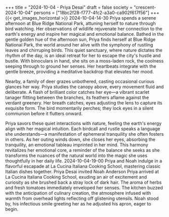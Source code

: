 +++
title = "2024-10-04 - Priya Desai"
draft = false
society = "crescent-2024-10-04"
persons = ["18bc2f28-f777-4fc2-a3a0-ca902f617f56"]
+++
{{< get_images_horizontal >}}
2024-10-04-14-30
Priya spends a serene afternoon at Blue Ridge National Park, attuning herself to nature through bird watching. Her observations of wildlife rejuvenate her connection to the earth's energy and inspire her magical and emotional balance.
Bathed in the gentle golden hue of the afternoon sun, Priya finds herself at Blue Ridge National Park, the world around her alive with the symphony of rustling leaves and chirruping birds. This quiet sanctuary, where nature dictates the rhythm of the day, is an ideal retreat for her to escape the city's hustle and bustle. With binoculars in hand, she sits on a moss-laden rock, the coolness seeping through to ground her senses. Her heartbeats integrate with the gentle breeze, providing a meditative backdrop that elevates her mood.

Nearby, a family of deer grazes unbothered, casting occasional curious glances her way. Priya studies the canopy above, every movement fluid and deliberate. A flash of brilliant color catches her eye—a vibrant scarlet tanager flitting between the branches, its feathers aflame against the verdant greenery. Her breath catches, eyes adjusting the lens to capture its exquisite form. The bird momentarily perches; they lock eyes in a silent communion before it flutters onward. 

Priya savors these quiet interactions with nature, feeling the earth's energy align with her magical intuition. Each birdcall and rustle speaks a language she understands—a manifestation of ephemeral tranquility she often fosters in others. As her outing winds down, she closes her eyes, absorbing the tranquility, an emotional tableau imprinted in her mind. This harmony revitalizes her emotional core, a reminder of the balance she seeks as she transforms the nuances of the natural world into the magic she uses thoughtfully in her daily life.
2024-10-04-19-00
Priya and Noah indulge in a flavorful escapade at La Cucina Italiana Cooking School, mastering classic Italian dishes together.
Priya Desai invited Noah Anderson
Priya arrived at La Cucina Italiana Cooking School, exuding an air of excitement and curiosity as she brushed back a stray lock of dark hair. The aroma of herbs and fresh tomatoes immediately enveloped her senses. The kitchen buzzed with the anticipation of culinary creation, the atmosphere infused with warmth from overhead lights reflecting off glistening utensils. Noah stood by, his infectious smile greeting her as he adjusted his apron, eager to begin.
